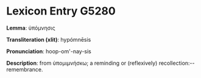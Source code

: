 # Lexicon Entry G5280

**Lemma**: ὑπόμνησις

**Transliteration (xlit)**: hypómnēsis

**Pronunciation**: hoop-om'-nay-sis

**Description**:
from ὑπομιμνήσκω; a reminding or (reflexively) recollection:--remembrance.
